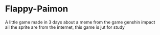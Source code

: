 # Flappy-Paimon
 A little game made in 3 days about a meme from the game genshin impact
all the sprite are from the internet, this game is jut for study
